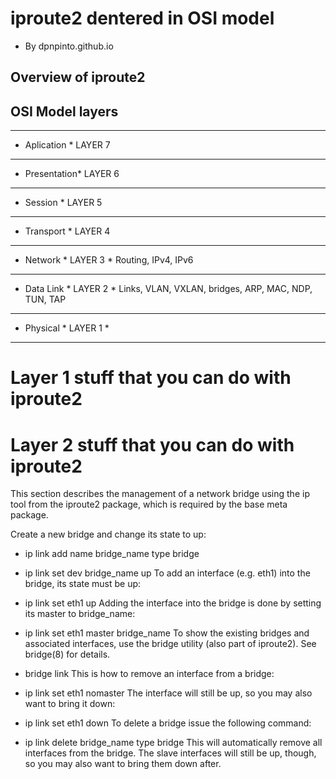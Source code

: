 # iproute2 dentered in OSI model

* By dpnpinto.github.io
  
## Overview of iproute2

## OSI Model layers

***************
* Aplication  * LAYER 7
***************
* Presentation* LAYER 6
***************
* Session     * LAYER 5
***************
* Transport   * LAYER 4
***************
* Network     * LAYER 3 * Routing, IPv4, IPv6
***************
* Data Link   * LAYER 2 * Links, VLAN, VXLAN, bridges, ARP, MAC, NDP, TUN, TAP
***************
* Physical    * LAYER 1 * 
***************

# Layer 1 stuff that you can do with iproute2 

# Layer 2 stuff that you can do with iproute2

This section describes the management of a network bridge using the ip tool from the iproute2 package, which is required by the base meta package.

Create a new bridge and change its state to up:

- ip link add name bridge_name type bridge
- ip link set dev bridge_name up
To add an interface (e.g. eth1) into the bridge, its state must be up:

- ip link set eth1 up
Adding the interface into the bridge is done by setting its master to bridge_name:

- ip link set eth1 master bridge_name
To show the existing bridges and associated interfaces, use the bridge utility (also part of iproute2). See bridge(8) for details.

- bridge link
This is how to remove an interface from a bridge:

- ip link set eth1 nomaster
The interface will still be up, so you may also want to bring it down:

- ip link set eth1 down
To delete a bridge issue the following command:

- ip link delete bridge_name type bridge
This will automatically remove all interfaces from the bridge. The slave interfaces will still be up, though, so you may also want to bring them down after.


